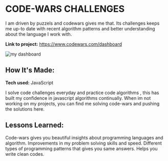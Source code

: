 # CODE-WARS CHALLENGES

I am driven by puzzels and codewars gives me that. Its challenges keeps me up-to date with recent algorithm patterns and better understanding about the language I work with.

**Link to project:** https://www.codewars.com/dashboard

![my dashboard](https://user-images.githubusercontent.com/107049081/198634200-ee3c963d-6d96-4a38-872f-a5f283d817fb.png)


## How It's Made:

**Tech used:** JavaScript

I solve code challenges everyday and practice code algorithms , this has built my confidence in javascript algorithms continually. When im not working on my projects, you can find me solving code-wars and pushing the solutions here.



## Lessons Learned:

Code-wars gives you beautiful insights about programming languages and algorithm.
Improvements in my problem solving skills and speed.
Different types of programming patterns that gives you same answers.
Helps you write clean codes.




